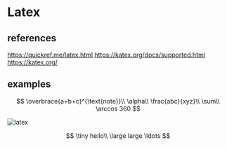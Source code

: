 # Latex

## references

<https://quickref.me/latex.html>
<https://katex.org/docs/supported.html>
<https://katex.org/>

## examples

$$
\overbrace{a+b+c}^{\text{note}}\\
 \alpha\\
 \frac{abc}{xyz}\\
 \sum\\
 \arccos 360
$$

![latex](https://wch.github.io/latexsheet/latexsheet-0.png)

$$ \tiny hello\\
\large large
\ldots
$$
